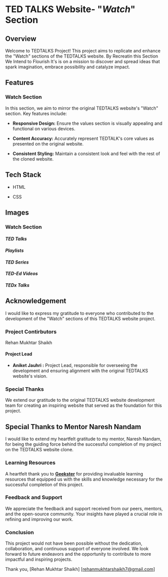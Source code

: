 
# TED TALKS Website- "*Watch*" Section




## Overview
Welcome to TEDTALKS Project! This project aims to replicate and enhance the "Watch" sections of the TEDTALKS website. By Recreatin this Section We Intend to Flourish It's is on a mission to discover and spread ideas that spark imagination, embrace possibility and catalyze impact.
## Features
### Watch Section

In this section, we aim to mirror the original TEDTALKS website's "Watch" section. Key features include:
- **Responsive Design:** Ensure the values section is visually appealing and functional on various devices.

- **Content Accuracy:** Accurately represent TEDTALK's core values as presented on the original website.

- **Consistent Styling:** Maintain a consistent look and feel with the rest of the cloned website.
## Tech Stack

- HTML

- CSS

## Images
### Watch Section

#### *TED Talks*




#### *Playlists*




#### *TED Series*




#### *TED-Ed Videos*



#### *TEDx Talks*
## Acknowledgement

I would like to express my gratitude to everyone who contributed to the development of the "Watch" sections of this TEDTALKS website project. 

### Project Contirbutors

Rehan Mukhtar Shaikh

#### Project Lead

- **Aniket Jauhri :** Project Lead, responsible for overseeing the development and ensuring alignment with the original TEDTALKS website's vision.

### Special Thanks

We extend our gratitude to the original TEDTALKS website development team for creating an inspiring website that served as the foundation for this project.

## Special Thanks to Mentor Naresh Nandam

I would like to extend my heartfelt gratitude to my mentor, Naresh Nandam, for being the guiding force behind the successful completion of my project on the TEDTALKS website clone.

### Learning Resources
A heartfelt thank you to **[Geekster](https://www.geekster.in/)** for providing invaluable learning resources that equipped us with the skills and knowledge necessary for the successful completion of this project.

### Feedback and Support

We appreciate the feedback and support received from our peers, mentors, and the open-source community. Your insights have played a crucial role in refining and improving our work.

### Conclusion

This project would not have been possible without the dedication, collaboration, and continuous support of everyone involved. We look forward to future endeavors and the opportunity to contribute to more impactful and inspiring projects.

Thank you, [Rehan Mukhtar Shaikh] [rehanmukhtarshaikh7@gmail.com]
